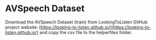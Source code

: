 # AVSpeech Dataset

Download the AVSpeech Dataset (train) from LookingToListen GitHub project website: [https://looking-to-listen.github.io/](https://looking-to-listen.github.io/) and copy the csv file to the helperfiles folder.
